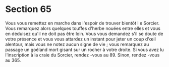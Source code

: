 # Section 65

Vous vous remettez en marche dans l'espoir de trouver bientôt l e
Sorcier. Vous remarquez alors quelques touffes d'herbe nouées
entre elles et vous en déduisez qu'il ne doit pas être loin. Vous
vous demandez s'il se doute de votre présence et vous vous
attardez un instant pour jeter un coup d'œil alentour, mais vous ne
notez aucun signe de vie ; vous remarquez au passage un goéland
mort gisant sur un rocher à votre droite. Si vous avez lu
l'inscription à la craie du Sorcier, rendez -vous au  89. Sinon,
rendez -vous au  365.